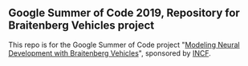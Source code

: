 ## Google Summer of Code 2019, Repository for Braitenberg Vehicles project  

This repo is for the Google Summer of Code project "[Modeling Neural Development with Braitenberg Vehicles](https://neurostars.org/t/gsoc-project-idea-15-modeling-neural-development-with-braitenberg-vehicles/3385)", sponsored by [INCF](https://www.incf.org/).
